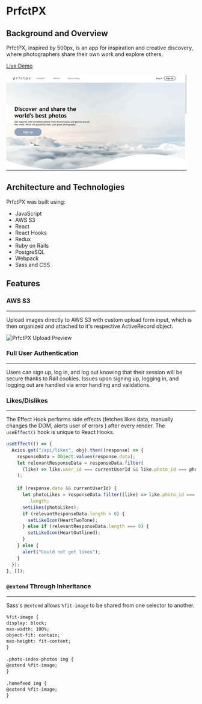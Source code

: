 # PrfctPX

## **Background and Overview**

PrfctPX, inspired by 500px, is an app for inspiration and creative discovery, where photographers share their own work and explore others. &nbsp;&nbsp;&nbsp;&nbsp;

[Live Demo](https://bit.ly/prfctpx) &nbsp;&nbsp;&nbsp;&nbsp;

![PrfctPX Preview](/app/assets/images/prfctpx.gif "PrfctPX Preview")

## **Architecture and Technologies**

PrfctPX was built using:

- JavaScript
- AWS S3
- React
- React Hooks
- Redux
- Ruby on Rails
- PostgreSQL
- Webpack
- Sass and CSS

## **Features**

### AWS S3

---

Upload images directly to AWS S3 with custom upload form input, which is then organized and attached to it's respective ActiveRecord object.
&nbsp;&nbsp;&nbsp;&nbsp;

![PrfctPX Upload Preview](/app/assets/images/prfctpx-upload.gif "PrfctPX Upload Preview")

### Full User Authentication

---

Users can sign up, log in, and log out knowing that their session will be secure thanks to Rail cookies. Issues upon signing up, logging in, and logging out are handled via error handling and validations.

### Likes/Dislikes

---

The Effect Hook performs side effects (fetches likes data, manually changes the DOM, alerts user of errors ) after every render. The `useEffect()` hook is unique to React Hooks.

```javascript
useEffect(() => {
  Axios.get("/api/likes", obj).then((response) => {
    responseData = Object.values(response.data);
    let relevantResponseData = responseData.filter(
      (like) => like.user_id === currentUserId && like.photo_id === photoId
    );

    if (response.data && currentUserId) {
      let photoLikes = responseData.filter((like) => like.photo_id === photoId)
        .length;
      setLikes(photoLikes);
      if (relevantResponseData.length > 0) {
        setLikeIcon(HeartTwoTone);
      } else if (relevantResponseData.length === 0) {
        setLikeIcon(HeartOutlined);
      }
    } else {
      alert("Could not get likes");
    }
  });
}, []);
```

### `@extend` Through Inheritance

---

Sass's `@extend` allows `%fit-image` to be shared from one selector to another.

```
%fit-image {
display: block;
max-width: 100%;
object-fit: contain;
max-height: fit-content;
}

.photo-index-photos img {
@extend %fit-image;
}

.homefeed img {
@extend %fit-image;
}
```
